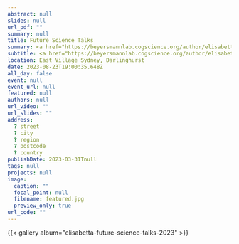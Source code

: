 ```yaml
---
abstract: null
slides: null
url_pdf: ""
summary: null
title: Future Science Talks 
summary: <a href="https://beyersmannlab.cogscience.org/author/elisabetta-de-simone/" target="_blank">Elisabetta De Simone</a> presented her research in a comedy show as a part of <a href="https://www.futuresciencetalks.com.au/" target="_blank">Future Science Talks</a>.
subtitle: <a href="https://beyersmannlab.cogscience.org/author/elisabetta-de-simone/" target="_blank">Elisabetta De Simone</a> presented her research in a comedy show as a part of <a href="https://www.futuresciencetalks.com.au/" target="_blank">Future Science Talks</a>.
location: East Village Sydney, Darlinghurst
date: 2023-08-23T19:00:35.648Z
all_day: false
event: null
event_url: null
featured: null
authors: null
url_video: ""
url_slides: ""
address:
  ? street
  ? city
  ? region
  ? postcode
  ? country
publishDate: 2023-03-31Tnull
tags: null
projects: null
image:
  caption: ""
  focal_point: null
  filename: featured.jpg
  preview_only: true
url_code: ""
---
```


{{< gallery album="elisabetta-future-science-talks-2023" >}}
